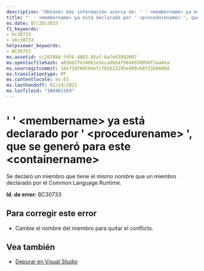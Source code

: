 ```yaml
---
description: "Obtener más información acerca de: ' ' <membername> ya está declarado por ' <procedurename> ', que se generó para este <containername>"
title: "' ' <membername> ya está declarado por ' <procedurename> ', que se generó para este <containername>"
ms.date: 07/20/2015
f1_keywords:
- bc30733
- vbc30733
helpviewer_keywords:
- BC30733
ms.assetid: cc28394d-fdf6-4883-85af-6a7e43992607
ms.openlocfilehash: a03bb2fd34061e1eca6bb4796d4558950f3aa8ea
ms.sourcegitcommit: 10e719780594efc781b15295e499c66f316068b8
ms.translationtype: MT
ms.contentlocale: es-ES
ms.lasthandoff: 02/14/2021
ms.locfileid: "100461169"
---
```

# <a name="membername-is-already-declared-by-procedurename-which-was-generated-for-this-containername"></a>' ' \<membername> ya está declarado por ' \<procedurename> ', que se generó para este \<containername>

Se declaró un miembro que tiene el mismo nombre que un miembro declarado por el Common Language Runtime.

**Id. de error:** BC30733

## <a name="to-correct-this-error"></a>Para corregir este error

- Cambie el nombre del miembro para quitar el conflicto.

## <a name="see-also"></a>Vea también

- [Depurar en Visual Studio](/visualstudio/debugger/debugger-feature-tour)
